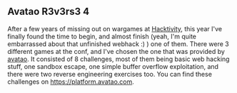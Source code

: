 ## Avatao R3v3rs3 4

After a few years of missing out on wargames at
[Hacktivity](https://hacktivity.com), this year I've finally found the time to
begin, and almost finish (yeah, I'm quite embarrassed about that unfinished
webhack :) ) one of them. There were 3 different games at the conf, and I've
chosen the one that was provided by [avatao](https://avatao.com). It consisted
of 8 challenges, most of them being basic web hacking stuff, one sandbox escape,
one simple buffer overflow exploitation, and there were two reverse engineering
exercises too. You can find these challenges on <https://platform.avatao.com>.
